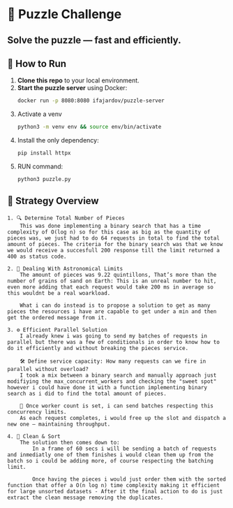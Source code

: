 # 🧩 Puzzle Challenge

Solve the puzzle — fast and efficiently.
---

## 🚀 How to Run

1. **Clone this repo** to your local environment.
2. **Start the puzzle server** using Docker:
   ```bash
   docker run -p 8080:8080 ifajardov/puzzle-server
2. Activate a venv
   ```bash
   python3 -m venv env && source env/bin/activate
3. Install the only dependency: 
    ```bash
    pip install httpx
4. RUN command:
    ```bash
    python3 puzzle.py

## 📌 Strategy Overview
    1. 🔍 Determine Total Number of Pieces
        This was done implementing a binary search that has a time complexity of O(log n) so for this case as big as the quantity of pieces was, we just had to do 64 requests in total to find the total amount of pieces. The criteria for the binary search was that we know we would receive a succesfull 200 response till the limit returned a 400 as status code.

    2. 🧠 Dealing With Astronomical Limits
        The amount of pieces was 9.22 quintillons, That’s more than the number of grains of sand on Earth: This is an unreal number to hit, even more adding that each request would take 200 ms in average so this wouldnt be a real woarkload.
        
        What i can do instead is to propose a solution to get as many pieces the resources i have are capable to get under a min and then get the ordered message from it.

    3. ⚙️ Efficient Parallel Solution
        I already knew i was going to send my batches of requests in parallel but there was a few of conditionals in order to know how to do it efficiently and without breaking the pieces service.

        🛠 Define service capacity: How many requests can we fire in parallel without overload?
        I took a mix between a binary search and manually approach just modifiying the max_concurrent_workers and checking the "sweet spot" however i could have done it with a function implementing binary search as i did to find the total amount of pieces.

        👥 Once worker count is set, i can send batches respecting this concurrency limits.
        As each request completes, i would free up the slot and dispatch a new one — maintaining throughput.

    4. 🧹 Clean & Sort
        The solution then comes down to:
            In a frame of 60 secs i will be sending a batch of requests and inmediatly one of them finishes i would clean them up from the batch so i could be adding more, of course respecting the batching limit. 
            
            Once having the pieces i would just order them with the sorted function that offer a O(n log n) time complexity making it efficient for large unsorted datasets - After it the final action to do is just extract the clean message removing the duplicates. 